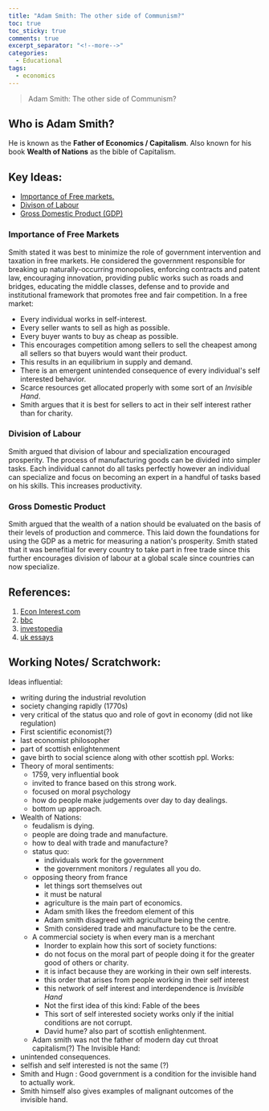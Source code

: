 ```yaml
---
title: "Adam Smith: The other side of Communism?"
toc: true
toc_sticky: true
comments: true
excerpt_separator: "<!--more-->"
categories:
  - Educational
tags:
  - economics
---
```



>Adam Smith: The other side of Communism?

<!--more-->

## Who is Adam Smith?
He is known as the **Father of Economics / Capitalism**. Also known for his book **Wealth of Nations** as the bible of Capitalism. 

## Key Ideas:
- [Importance of Free markets.](importance-of-free-markets)
- [Divison of Labour](division-of-labour)
- [Gross Domestic Product (GDP)](gross-domestic-product)

### Importance of Free Markets
Smith stated it was best to minimize the role of government intervention and taxation in free markets. He considered the government responsible for breaking up naturally-occurring monopolies, enforcing contracts and patent law, encouraging innovation, providing public works such as roads and bridges, educating the middle classes, defense and to provide and institutional framework that promotes free and fair competition. In a  free market:
  - Every individual works in self-interest.
  - Every seller wants to sell as high as possible.
  - Every buyer wants to buy as cheap as possible.
  - This encourages competition among sellers to sell the cheapest among all sellers so that buyers would want their product.
  - This results in an equilibrium in supply and demand.
  - There is an emergent unintended consequence of every individual's self interested behavior.
  - Scarce resources get allocated properly with some sort of an *Invisible Hand*.
  - Smith argues that it is best for sellers to act in their self interest rather than for charity.

### Division of Labour
Smith argued that division of labour and specialization encouraged prosperity. The process of manufacturing goods can be divided into simpler tasks. Each individual cannot do all tasks perfectly however an individual can specialize and focus on becoming an expert in a handful of tasks based on his skills. This increases productivity.

### Gross Domestic Product
Smith argued that the wealth of a nation should be evaluated on the basis of their levels of production and commerce. This laid down the foundations for using the GDP as a metric for measuring a nation's prosperity. Smith stated that it was benefitial for every country to take part in free trade since this further encourages division of labour at a global scale since countries can now specialize.

## References:
1. [Econ Interest.com](http://econintersect.com/pages/contributors/contributor.php?post=201807210141)
2. [bbc](https://www.bbc.co.uk/sounds/play/w3csvsfb)
3. [investopedia](https://www.investopedia.com/updates/adam-smith-economics/)
4. [uk essays](https://www.ukessays.com/essays/economics/adam-smith-economic-theory-summary-8545.php)

## Working Notes/ Scratchwork:
Ideas influential:
  - writing during the industrial revolution
  - society changing rapidly (1770s)
  - very critical of the status quo and role of govt in economy (did not like regulation)
  - First scientific economist(?)
  - last economist philosopher
  - part of scottish enlightenment
  - gave birth to social science along with other scottish ppl.
Works:
  - Theory of moral sentiments:
    - 1759, very influential book
    - invited to france based on this strong work.
    - focused on moral psychology
    - how do people make judgements over day to day dealings.
    - bottom up approach.
  - Wealth of Nations:
    - feudalism is dying.
    - people are doing trade and manufacture.
    - how to deal with trade and manufacture?
    - status quo:
      - individuals work for the government
      - the government monitors / regulates all you do.
    - opposing theory from france
      - let things sort themselves out
      - it must be natural
      - agriculture is the main part of economics.
      - Adam smith likes the freedom element of this
      - Adam smith disagreed with agriculture being the centre.
      - Smith considered trade and manufacture to be the centre.
    - A commercial society is when every man is a merchant
      - Inorder to explain how this sort of society functions:
      - do not focus on the moral part of people doing it for the greater good of others or charity.
      - it is infact because they are working in their own self interests.
      - this order that arises from people working in their self interest 
      - this network of self interest and interdependence is *Invisible Hand*
      - Not the first idea of this kind: Fable of the bees
      - This sort of self interested society works only if the initial conditions are not corrupt.
      - David hume? also part of scottish enlightenment.
    - Adam smith was not the father of modern day cut throat capitalism(?)
The Invisible Hand:
  - unintended consequences.
  - selfish and self interested is not the same (?)
  - Smith and Hugn : Good government is a condition for the invisible hand to actually work.
  - Smith himself also gives examples of malignant outcomes of the invisible hand.

